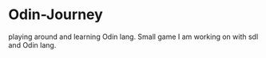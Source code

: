 # Odin-Journey
playing around and learning Odin lang.
Small game I am working on with sdl and Odin lang.

